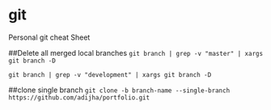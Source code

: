 # git
Personal git cheat Sheet

##Delete all merged local branches
``git branch | grep -v "master" | xargs git branch -D`` 

``git branch | grep -v "development" | xargs git branch -D`` 


##clone single branch
``git clone -b branch-name --single-branch https://github.com/adijha/portfolio.git`` 
